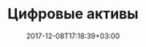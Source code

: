 ---
title: "Цифровые активы"
date: 2017-12-08T17:18:39+03:00
tag: "wiki"
info:
    one: "различные цифровые данные"
    two: "Цифровые активы (digital assets) — различные цифровые данные (изображения, видео, текстовые документы, файлы верстки и др.), используемые в деятельности организации и, как правило, представляющие материальную и интеллектуальную ценность. Цифровые активы хранятся на электронных носителях."
---